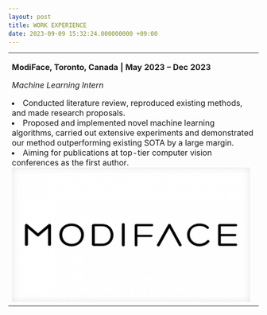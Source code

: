```yaml
---
layout: post
title: WORK EXPERIENCE
date: 2023-09-09 15:32:24.000000000 +09:00
---
```


<table border="0">
  <tr>
    <td width="100%" align="left">
      <font size="3">
      <p><strong>ModiFace, Toronto, Canada | May 2023 – Dec 2023</strong></p>
      <p><em>Machine Learning Intern</em></p>
      <ui>
        <li>Conducted literature review, reproduced existing methods, and made research proposals.</li>
        <li>Proposed and implemented novel machine learning algorithms, carried out extensive experiments and demonstrated our method outperforming existing SOTA by a large margin.</li>
        <li>Aiming for publications at top-tier computer vision conferences as the first author.</li>
        <img style="float:center" src="/assets/images/Modiface_logo.jpg" width="480" height="270">
      </ui>
      </font>  
    </td>
  </tr>
</table>


